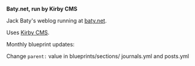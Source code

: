 

**Baty.net, run by Kirby CMS**  

Jack Baty's weblog running at [baty.net](https://baty.net).

Uses [Kirby CMS](https://getkirby.com).

Monthly blueprint updates:

Change `parent:` value in blueprints/sections/ journals.yml and posts.yml

